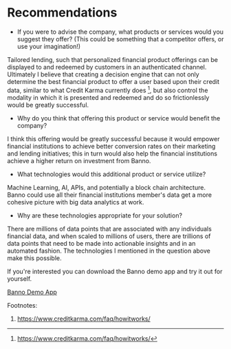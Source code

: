 # Recommendations

* If you were to advise the company, what products or services would you suggest they offer? (This could be something that a competitor offers, or use your imagination!)

Tailored lending, such that personalized financial product offerings can be displayed to and redeemed by customers in an authenticated channel. Ultimately I believe that creating a decision engine that can not only determine the best financial product to offer a user based upon their credit data, similar to what Credit Karma currently does [^1], but also control the modality in which it is presented and redeemed and do so frictionlessly would be greatly successful.  

* Why do you think that offering this product or service would benefit the company?

I think this offering would be greatly successful because it would empower financial institutions to achieve better conversion rates on their marketing and lending initiatives; this in turn would also help the financial institutions achieve a higher return on investment from Banno.

* What technologies would this additional product or service utilize?

Machine Learning, AI, APIs, and potentially a block chain architecture. Banno could use all their financial institutions member's data get a more cohesive picture with big data analytics at work.  

* Why are these technologies appropriate for your solution?

There are millions of data points that are associated with any individuals financial data, and when scaled to millions of users, there are trillions of data points that need to be made into actionable insights and in an automated fashion. The technologies I mentioned in the question above make this possible.

If you're interested you can download the Banno demo app and try it out for yourself.

[Banno Demo App](https://banno.com/demo-app/)

Footnotes:
1. https://www.creditkarma.com/faq/howitworks/

[^1]:https://www.creditkarma.com/faq/howitworks/
